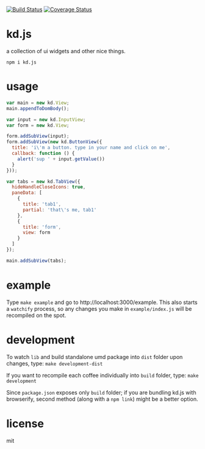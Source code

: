 [![Build Status](https://img.shields.io/travis/koding/kd.svg?style=flat)](https://travis-ci.org/koding/kd) [![Coverage Status](https://img.shields.io/coveralls/koding/kd.svg?style=flat)](https://coveralls.io/github/koding/kd?branch=master)

# kd.js

a collection of ui widgets and other nice things.

```
npm i kd.js
```

# usage

```js
var main = new kd.View;
main.appendToDomBody();

var input = new kd.InputView;
var form = new kd.View;

form.addSubView(input);
form.addSubView(new kd.ButtonView({
  title: 'i\'m a button. type in your name and click on me',
  callback: function () {
    alert('sup ' + input.getValue())
  }
}));

var tabs = new kd.TabView({
  hideHandleCloseIcons: true,
  paneData: [
    {
      title: 'tab1',
      partial: 'that\'s me, tab1'
    },
    {
      title: 'form',
      view: form
    }
  ]
});

main.addSubView(tabs);
```

# example

Type `make example` and go to http://localhost:3000/example. This also starts a `watchify` process, so any changes you make in `example/index.js` will be recompiled on the spot.

# development

To watch `lib` and build standalone umd package into `dist` folder upon changes, type: `make development-dist`

If you want to recompile each coffee individually into `build` folder, type: `make development`

Since `package.json` exposes only `build` folder; if you are bundling kd.js with browserify, second method (along with a `npm link`) might be a better option.

# license

mit
